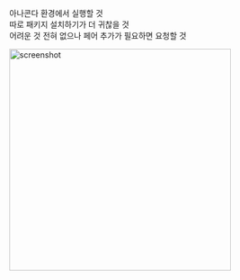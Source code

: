 아나콘다 환경에서 실행할 것   
따로 패키지 설치하기가 더 귀찮을 것   
어려운 것 전혀 없으나 페어 추가가 필요하면 요청할 것   


<img width="394" alt="screenshot" src="https://github.com/user-attachments/assets/0c630050-755f-4653-b3cb-268d7c233c68">

